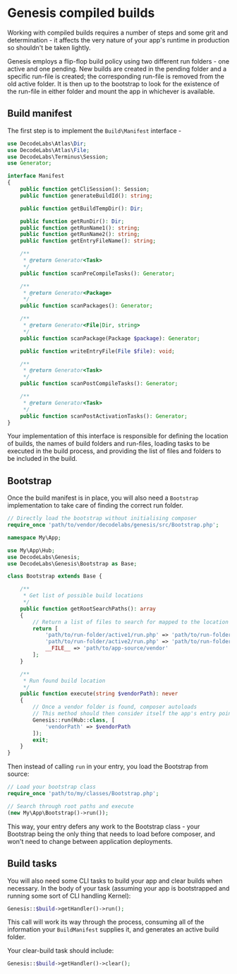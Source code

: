 # Genesis compiled builds

Working with compiled builds requires a number of steps and some grit and determination - it affects the very nature of your app's runtime in production so shouldn't be taken lightly.

Genesis employs a flip-flop build policy using two different run folders - one active and one pending. New builds are created in the pending folder and a specific run-file is created; the corresponding run-file is removed from the old active folder. It is then up to the bootstrap to look for the existence of the run-file in either folder and mount the app in whichever is available.

## Build manifest

The first step is to implement the `Build\Manifest` interface -

```php
use DecodeLabs\Atlas\Dir;
use DecodeLabs\Atlas\File;
use DecodeLabs\Terminus\Session;
use Generator;

interface Manifest
{
    public function getCliSession(): Session;
    public function generateBuildId(): string;

    public function getBuildTempDir(): Dir;

    public function getRunDir(): Dir;
    public function getRunName1(): string;
    public function getRunName2(): string;
    public function getEntryFileName(): string;

    /**
     * @return Generator<Task>
     */
    public function scanPreCompileTasks(): Generator;

    /**
     * @return Generator<Package>
     */
    public function scanPackages(): Generator;

    /**
     * @return Generator<File|Dir, string>
     */
    public function scanPackage(Package $package): Generator;

    public function writeEntryFile(File $file): void;

    /**
     * @return Generator<Task>
     */
    public function scanPostCompileTasks(): Generator;

    /**
     * @return Generator<Task>
     */
    public function scanPostActivationTasks(): Generator;
}
```

Your implementation of this interface is responsible for defining the location of builds, the names of build folders and run-files, loading tasks to be executed in the build process, and providing the list of files and folders to be included in the build.


## Bootstrap

Once the build manifest is in place, you will also need a `Bootstrap` implementation to take care of finding the correct run folder.

```php
// Directly load the bootstrap without initialising composer
require_once 'path/to/vendor/decodelabs/genesis/src/Bootstrap.php';

namespace My\App;

use My\App\Hub;
use DecodeLabs\Genesis;
use DecodeLabs\Genesis\Bootstrap as Base;

class Bootstrap extends Base {

    /**
     * Get list of possible build locations
     */
    public function getRootSearchPaths(): array
    {
        // Return a list of files to search for mapped to the location of the vendor folder
        return [
            'path/to/run-folder/active1/run.php' => 'path/to/run-folder/active1/vendor',
            'path/to/run-folder/active2/run.php' => 'path/to/run-folder/active2/vendor',
            __FILE__ => 'path/to/app-source/vendor'
        ];
    }

    /**
     * Run found build location
     */
    public function execute(string $vendorPath): never
    {
        // Once a vendor folder is found, composer autoloads
        // This method should then consider itself the app's entry point
        Genesis::run(Hub::class, [
            'vendorPath' => $vendorPath
        ]);
        exit;
    }
}
```

Then instead of calling `run` in your entry, you load the Bootstrap from source:

```php
// Load your bootstrap class
require_once 'path/to/my/classes/Bootstrap.php';

// Search through root paths and execute
(new My\App\Bootstrap()->run());
```

This way, your entry defers any work to the Bootstrap class - your Bootstrap being the only thing that needs to load before composer, and won't need to change between application deployments.


## Build tasks

You will also need some CLI tasks to build your app and clear builds when necessary.
In the body of your task (assuming your app is bootstrapped and running some sort of CLI handling Kernel):

```php
Genesis::$build->getHandler()->run();
```

This call will work its way through the process, consuming all of the information your `BuildManifest` supplies it, and generates an active build folder.

Your clear-build task should include:

```php
Genesis::$build->getHandler()->clear();
```
